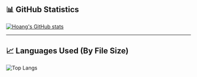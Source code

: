 ## 📊 GitHub Statistics

[![Hoang's GitHub stats](https://github-readme-stats.vercel.app/api?username=HoangNguyen0309&hide=score)](https://github.com/HoangNguyen0309/github-readme-stats)

---

## 📈 Languages Used (By File Size)
![Top Langs](https://github-readme-stats.vercel.app/api/top-langs/?username=HoangNguyen0309&layout=compact&langs_count=10&theme=radical)
